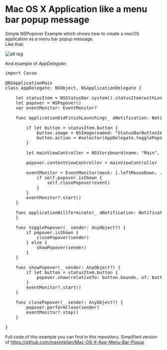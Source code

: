 # Mac OS X Application like a menu bar popup message

Simple NSPopover Example which shows how to create a macOS application as a menu bar popup message.<br>
Like that:

![alt tag](https://raw.github.com/maximbilan/Mac-OS-X-App-Menu-Bar-Popup/master/screenshots/1.png)

And example of <i>AppDelegate</i>:

<pre>
import Cocoa

@NSApplicationMain
class AppDelegate: NSObject, NSApplicationDelegate {

	let statusItem = NSStatusBar.system().statusItem(withLength: -2)
	let popover = NSPopover()
	var eventMonitor: EventMonitor?

	func applicationDidFinishLaunching(_ aNotification: Notification) {
		
		if let button = statusItem.button {
			button.image = NSImage(named: "StatusBarButtonImage")
			button.action = #selector(AppDelegate.togglePopover(_:))
		}
		
		let mainViewController = NSStoryboard(name: "Main", bundle: nil).instantiateController(withIdentifier: "ViewControllerId") as! ViewController
		
		popover.contentViewController = mainViewController
		
		eventMonitor = EventMonitor(mask: [.leftMouseDown, .rightMouseDown]) { [unowned self] event in
			if self.popover.isShown {
				self.closePopover(event)
			}
		}
		eventMonitor?.start()
	}

	func applicationWillTerminate(_ aNotification: Notification) {
	}

	func togglePopover(_ sender: AnyObject?) {
		if popover.isShown {
			closePopover(sender)
		} else {
			showPopover(sender)
		}
	}
	
	func showPopover(_ sender: AnyObject?) {
		if let button = statusItem.button {
			popover.show(relativeTo: button.bounds, of: button, preferredEdge: NSRectEdge.minY)
		}
		eventMonitor?.start()
	}
	
	func closePopover(_ sender: AnyObject?) {
		popover.performClose(sender)
		eventMonitor?.stop()
	}

}
</pre>

Full code of this example you can find in this repository.
Simplified version of https://github.com/maximbilan/Mac-OS-X-App-Menu-Bar-Popup